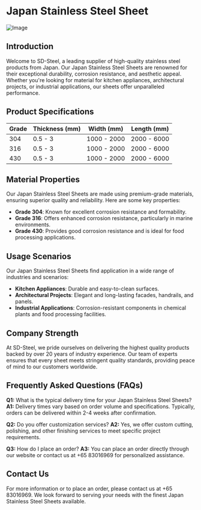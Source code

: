 # Japan Stainless Steel Sheet

![Image](https://github.com/user-attachments/assets/2567258e-e124-4816-932d-1809bd27ef0b)

## Introduction
Welcome to SD-Steel, a leading supplier of high-quality stainless steel products from Japan. Our Japan Stainless Steel Sheets are renowned for their exceptional durability, corrosion resistance, and aesthetic appeal. Whether you're looking for material for kitchen appliances, architectural projects, or industrial applications, our sheets offer unparalleled performance.

## Product Specifications

| Grade | Thickness (mm) | Width (mm) | Length (mm) |
|-------|----------------|------------|-------------|
| 304   | 0.5 - 3        | 1000 - 2000| 2000 - 6000 |
| 316   | 0.5 - 3        | 1000 - 2000| 2000 - 6000 |
| 430   | 0.5 - 3        | 1000 - 2000| 2000 - 6000 |

## Material Properties
Our Japan Stainless Steel Sheets are made using premium-grade materials, ensuring superior quality and reliability. Here are some key properties:

- **Grade 304**: Known for excellent corrosion resistance and formability.
- **Grade 316**: Offers enhanced corrosion resistance, particularly in marine environments.
- **Grade 430**: Provides good corrosion resistance and is ideal for food processing applications.

## Usage Scenarios
Our Japan Stainless Steel Sheets find application in a wide range of industries and scenarios:
- **Kitchen Appliances**: Durable and easy-to-clean surfaces.
- **Architectural Projects**: Elegant and long-lasting facades, handrails, and panels.
- **Industrial Applications**: Corrosion-resistant components in chemical plants and food processing facilities.

## Company Strength
At SD-Steel, we pride ourselves on delivering the highest quality products backed by over 20 years of industry experience. Our team of experts ensures that every sheet meets stringent quality standards, providing peace of mind to our customers worldwide.

## Frequently Asked Questions (FAQs)
**Q1:** What is the typical delivery time for your Japan Stainless Steel Sheets?
**A1:** Delivery times vary based on order volume and specifications. Typically, orders can be delivered within 2-4 weeks after confirmation.

**Q2:** Do you offer customization services?
**A2:** Yes, we offer custom cutting, polishing, and other finishing services to meet specific project requirements.

**Q3:** How do I place an order?
**A3:** You can place an order directly through our website or contact us at +65 83016969 for personalized assistance.

## Contact Us
For more information or to place an order, please contact us at +65 83016969. We look forward to serving your needs with the finest Japan Stainless Steel Sheets available.
